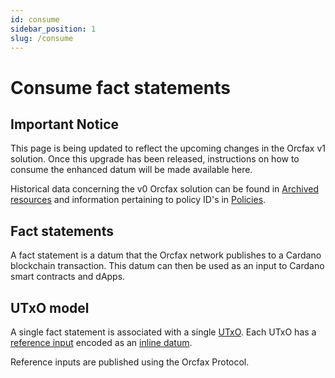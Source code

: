 ```yaml
---
id: consume
sidebar_position: 1
slug: /consume
---
```


# Consume fact statements

## Important Notice

This page is being updated to reflect the upcoming changes in the Orcfax v1
solution. Once this upgrade has been released, instructions on how to consume
the enhanced datum will be made available here.

Historical data concerning the v0 Orcfax solution can be found in
[Archived resources](archived-resources) and information pertaining to policy
ID's in [Policies](policies).

## Fact statements

A fact statement is a datum that the Orcfax network publishes to a Cardano
blockchain transaction. This datum can then be used as an input to Cardano smart
contracts and dApps.

## UTxO model

A single fact statement is associated with a single [UTxO][utxo-1]. Each UTxO
has a [reference input][reference-1] encoded as an [inline datum][datum-1].

Reference inputs are published using the Orcfax Protocol.

[utxo-1]: https://docs.cardano.org/learn/eutxo-explainer/
[reference-1]: https://docs.cardano.org/about-cardano/evolution/upgrades/vasil/#reference-inputs-cip-31
[datum-1]: https://docs.cardano.org/about-cardano/evolution/upgrades/vasil/#inline-datums-cip-32
